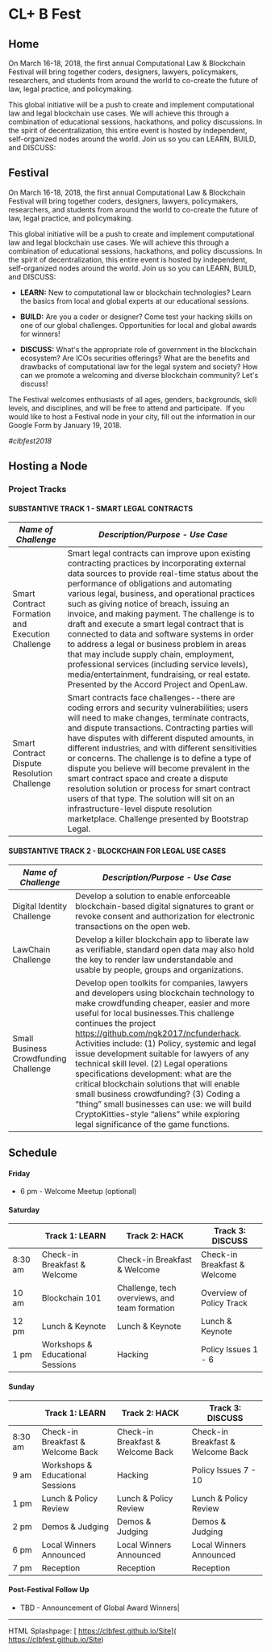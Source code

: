 # CL+ B Fest

## Home
On March 16-18, 2018, the first annual Computational Law & Blockchain Festival will bring together coders, designers, lawyers, policymakers, researchers, and students from around the world to co-create the future of law, legal practice, and policymaking.

This global initiative will be a push to create and implement computational law and legal blockchain use cases. We will achieve this through a combination of educational sessions, hackathons, and policy discussions. In the spirit of decentralization, this entire event is hosted by independent, self-organized nodes around the world. Join us so you can LEARN, BUILD, and DISCUSS:

## Festival
On March 16-18, 2018, the first annual Computational Law & Blockchain Festival will bring together coders, designers, lawyers, policymakers, researchers, and students from around the world to co-create the future of law, legal practice, and policymaking.

This global initiative will be a push to create and implement computational law and legal blockchain use cases. We will achieve this through a combination of educational sessions, hackathons, and policy discussions. In the spirit of decentralization, this entire event is hosted by independent, self-organized nodes around the world. Join us so you can LEARN, BUILD, and DISCUSS:

* **LEARN:** New to computational law or blockchain technologies? Learn the basics from local and global experts at our educational sessions.

* **BUILD:** Are you a coder or designer? Come test your hacking skills on one of our global challenges. Opportunities for local and global awards for winners!

* **DISCUSS:** What's the appropriate role of government in the blockchain ecosystem? Are ICOs securities offerings? What are the benefits and drawbacks of computational law for the legal system and society? How can we promote a welcoming and diverse blockchain community? Let's discuss!

The Festival welcomes enthusiasts of all ages, genders, backgrounds, skill levels, and disciplines, and will be free to attend and participate.  If you would like to host a Festival node in your city, fill out the information in our Google Form by January 19, 2018.


*#clbfest2018*

## Hosting a Node

### Project Tracks

#### SUBSTANTIVE TRACK 1 - SMART LEGAL CONTRACTS

| *Name of Challenge* | *Description/Purpose - Use Case* | 
|------------------|--------------|
| Smart Contract Formation and Execution Challenge | Smart legal contracts can improve upon existing contracting practices by incorporating external data sources to provide real-time status about the performance of obligations and automating various legal, business, and operational practices such as giving notice of breach, issuing an invoice, and making payment. The challenge is to draft and execute a smart legal contract that is connected to data and software systems in order to address a legal or business problem in areas that may include supply chain, employment, professional services (including service levels), media/entertainment, fundraising, or real estate. Presented by the Accord Project and OpenLaw. | 
| Smart Contract Dispute Resolution Challenge |Smart contracts face challenges--there are coding errors and security vulnerabilities; users will need to make changes, terminate contracts, and dispute transactions. Contracting parties will have disputes with different disputed amounts, in different industries, and with different sensitivities or concerns. The challenge is to define a type of dispute you believe will become prevalent in the smart contract space and create a dispute resolution solution or process for smart contract users of that type. The solution will sit on an infrastructure-level dispute resolution marketplace. Challenge presented by Bootstrap Legal.|

#### SUBSTANTIVE TRACK 2 - BLOCKCHAIN FOR LEGAL USE CASES

| *Name of Challenge* | *Description/Purpose - Use Case* | 
|-----------|--------|
| Digital Identity Challenge |Develop a solution to enable enforceable blockchain-based digital signatures to grant or revoke consent and authorization for electronic transactions on the open web. |
| LawChain Challenge | Develop a killer blockchain app to liberate law as verifiable, standard open data may also hold the key to render law understandable and usable by people, groups and organizations. |
| Small Business Crowdfunding Challenge | Develop open toolkits for companies, lawyers and developers using blockchain technology to make crowdfunding cheaper, easier and more useful for local businesses.This challenge continues the project https://github.com/ngk2017/ncfunderhack. Activities include: (1) Policy, systemic and legal issue development suitable for lawyers of any technical skill level. (2) Legal operations specifications development: what are the critical blockchain solutions that will enable small business crowdfunding? (3) Coding a “thing” small businesses can use: we will build CryptoKitties-style “aliens” while exploring legal significance of the game functions. | 

## Schedule

#### Friday
* 6 pm - Welcome Meetup (optional)

#### Saturday

|| Track 1: LEARN | Track 2: HACK | Track 3: DISCUSS |
|--------|-----------|---------|--------------------|
| 8:30 am | Check-in Breakfast & Welcome | Check-in Breakfast & Welcome | Check-in Breakfast & Welcome |
| 10 am | Blockchain 101 | Challenge, tech overviews, and team formation | Overview of Policy Track |
| 12 pm | Lunch & Keynote | Lunch & Keynote | Lunch & Keynote |
| 1 pm | Workshops & Educational Sessions | Hacking | Policy Issues 1 - 6 |


#### Sunday
|| Track 1: LEARN | Track 2: HACK | Track 3: DISCUSS |
|--------|-----------|---------|--------------------|
| 8:30 am | Check-in Breakfast & Welcome Back | Check-in Breakfast & Welcome Back| Check-in Breakfast & Welcome Back |
| 9 am | Workshops & Educational Sessions | Hacking | Policy Issues 7 - 10 |
| 1 pm | Lunch & Policy Review |  Lunch & Policy Review |  Lunch & Policy Review |
| 2 pm | Demos & Judging | Demos & Judging | Demos & Judging |
| 6 pm | Local Winners Announced | Local Winners Announced | Local Winners Announced |
| 7 pm | Reception | Reception | Reception

#### Post-Festival Follow Up
* TBD -  Announcement of Global Award Winners|

---------------------
HTML Splashpage: [ https://clbfest.github.io/Site]( https://clbfest.github.io/Site)
